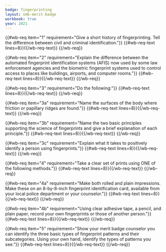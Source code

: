 ```yaml
---
badge: fingerprinting
layout: smb-merit-badge
workbook: true
year: 2021
---
```



{{#wb-req item="1" requirement="Give a short history of fingerprinting. Tell the difference between civil and criminal identification."}}
{{#wb-req-text lines=8}}{{/wb-req-text}}
{{/wb-req}}

{{#wb-req item="2" requirement="Explain the difference between the automated fingerprint identification systems (AFIS) now used by some law enforcement agencies and the biometric fingerprint systems used to control access to places like buildings, airports, and computer rooms."}}
{{#wb-req-text lines=8}}{{/wb-req-text}}
{{/wb-req}}

{{#wb-req item="3" requirement="Do the following:"}}
{{#wb-req-text lines=8}}{{/wb-req-text}}
{{/wb-req}}

{{#wb-req item="3a" requirement="Name the surfaces of the body where friction or papillary ridges are found."}}
{{#wb-req-text lines=8}}{{/wb-req-text}}
{{/wb-req}}

{{#wb-req item="3b" requirement="Name the two basic principles supporting the science of fingerprints and give a brief explanation of each principle."}}
{{#wb-req-text lines=8}}{{/wb-req-text}}
{{/wb-req}}

{{#wb-req item="3c" requirement="Explain what it takes to positively identify a person using fingerprints."}}
{{#wb-req-text lines=8}}{{/wb-req-text}}
{{/wb-req}}

{{#wb-req item="4" requirement="Take a clear set of prints using ONE of the following methods."}}
{{#wb-req-text lines=8}}{{/wb-req-text}}
{{/wb-req}}

{{#wb-req item="4a" requirement="Make both rolled and plain impressions. Make these on an 8-by-8-inch fingerprint identification card, available from your local police department or your counselor."}}
{{#wb-req-text lines=8}}{{/wb-req-text}}
{{/wb-req}}

{{#wb-req item="4b" requirement="Using clear adhesive tape, a pencil, and plain paper, record your own fingerprints or those of another person."}}
{{#wb-req-text lines=8}}{{/wb-req-text}}
{{/wb-req}}

{{#wb-req item="5" requirement="Show your merit badge counselor you can identify the three basic types of fingerprint patterns and their subcategories. Using your own hand, identify the types of patterns you see."}}
{{#wb-req-text lines=8}}{{/wb-req-text}}
{{/wb-req}}
